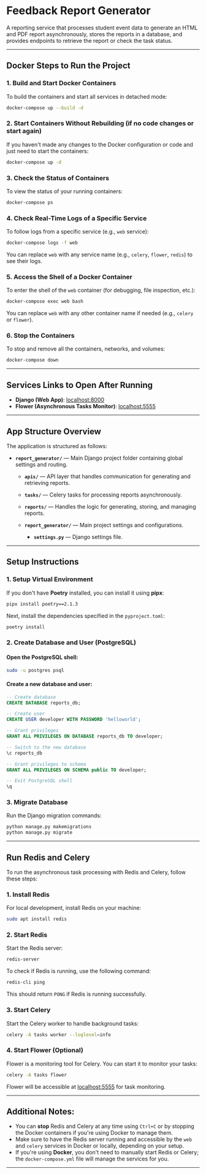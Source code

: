 # **Feedback Report Generator**

A reporting service that processes student event data to generate an HTML and PDF report asynchronously, stores the reports in a database, and provides endpoints to retrieve the report or check the task status.

---

## **Docker Steps to Run the Project**

### 1. **Build and Start Docker Containers**

To build the containers and start all services in detached mode:

```bash
docker-compose up --build -d
```

### 2. **Start Containers Without Rebuilding (if no code changes or start again)**

If you haven't made any changes to the Docker configuration or code and just need to start the containers:

```bash
docker-compose up -d
```

### 3. **Check the Status of Containers**

To view the status of your running containers:

```bash
docker-compose ps
```

### 4. **Check Real-Time Logs of a Specific Service**

To follow logs from a specific service (e.g., `web` service):

```bash
docker-compose logs -f web
```

You can replace `web` with any service name (e.g., `celery`, `flower`, `redis`) to see their logs.

### 5. **Access the Shell of a Docker Container**

To enter the shell of the `web` container (for debugging, file inspection, etc.):

```bash
docker-compose exec web bash
```

You can replace `web` with any other container name if needed (e.g., `celery` or `flower`).

### 6. **Stop the Containers**

To stop and remove all the containers, networks, and volumes:

```bash
docker-compose down
```

---

## **Services Links to Open After Running**

* **Django (Web App)**: [localhost:8000](http://localhost:8000)
* **Flower (Asynchronous Tasks Monitor)**: [localhost:5555](http://localhost:5555)

---

## **App Structure Overview**

The application is structured as follows:

* **`report_generator/`** — Main Django project folder containing global settings and routing.

  * **`apis/`** — API layer that handles communication for generating and retrieving reports.
  * **`tasks/`** — Celery tasks for processing reports asynchronously.
  * **`reports/`** — Handles the logic for generating, storing, and managing reports.
  * **`report_generator/`** — Main project settings and configurations.

    * **`settings.py`** — Django settings file.

---

## **Setup Instructions**

### **1. Setup Virtual Environment**

If you don't have **Poetry** installed, you can install it using **pipx**:

```bash
pipx install poetry==2.1.3
```

Next, install the dependencies specified in the `pyproject.toml`:

```bash
poetry install
```

### **2. Create Database and User (PostgreSQL)**

#### Open the PostgreSQL shell:

```bash
sudo -u postgres psql
```

#### Create a new database and user:

```sql
-- Create database
CREATE DATABASE reports_db;

-- Create user
CREATE USER developer WITH PASSWORD 'helloworld';

-- Grant privileges
GRANT ALL PRIVILEGES ON DATABASE reports_db TO developer;

-- Switch to the new database
\c reports_db

-- Grant privileges to schema
GRANT ALL PRIVILEGES ON SCHEMA public TO developer;

-- Exit PostgreSQL shell
\q
```

### **3. Migrate Database**

Run the Django migration commands:

```bash
python manage.py makemigrations
python manage.py migrate
```

---

## **Run Redis and Celery**

To run the asynchronous task processing with Redis and Celery, follow these steps:

### **1. Install Redis**

For local development, install Redis on your machine:

```bash
sudo apt install redis
```

### **2. Start Redis**

Start the Redis server:

```bash
redis-server
```

To check if Redis is running, use the following command:

```bash
redis-cli ping
```

This should return `PONG` if Redis is running successfully.

### **3. Start Celery**

Start the Celery worker to handle background tasks:

```bash
celery -A tasks worker --loglevel=info
```

### **4. Start Flower (Optional)**

Flower is a monitoring tool for Celery. You can start it to monitor your tasks:

```bash
celery -A tasks flower
```

Flower will be accessible at [localhost:5555](http://localhost:5555) for task monitoring.

---

## **Additional Notes:**

* You can **stop** Redis and Celery at any time using `Ctrl+C` or by stopping the Docker containers if you're using Docker to manage them.
* Make sure to have the Redis server running and accessible by the `web` and `celery` services in Docker or locally, depending on your setup.
* If you're using **Docker**, you don't need to manually start Redis or Celery; the `docker-compose.yml` file will manage the services for you.

---
